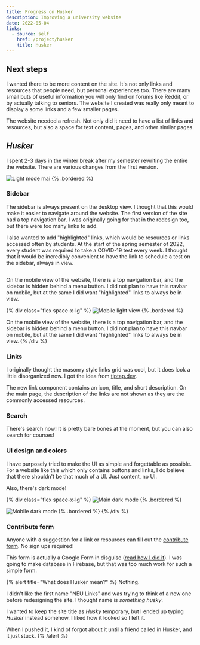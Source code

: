 ```yaml
---
title: Progress on Husker
description: Improving a university website
date: 2022-05-04
links:
  - source: self
    href: /project/husker
    title: Husker
---
```


## Next steps

I wanted there to be more content on the site. It's not only links and resources that people need, but personal experiences too. There are many small buts of useful information you will only find on forums like Reddit, or by actually talking to seniors. The website I created was really only meant to display a some links and a few smaller pages.

The website needed a refresh. Not only did it need to have a list of links and resources, but also a space for text content, pages, and other similar pages.

## _Husker_

I spent 2-3 days in the winter break after my semester rewriting the entire the website. There are various changes from the first version.

![Light mode mai](/images/blog/working-on-husker/main-light.png) {% .bordered %}

### Sidebar

The sidebar is always present on the desktop view. I thought that this would make it easier to navigate around the website. The first version of the site had a top navigation bar. I was originally going for that in the redesign too, but there were too many links to add.

I also wanted to add "highlighted" links, which would be resources or links accessed often by students. At the start of the spring semester of 2022, every student was required to take a COVID-19 test every week. I thought that it would be incredibly convenient to have the link to schedule a test on the sidebar, always in view.

<div className="flex space-x-lg">
  <Image {...images.mobileLight} border />

  <p> On the mobile view of the website, there is a top navigation bar, and the sidebar is hidden behind a menu button. I did not plan to have this navbar on mobile, but at the same I did want "highlighted" links to always be in view.</p>
</div>

{% div class="flex space-x-lg" %}
![Mobile light view](/images/blog/working-on-husker/mobile-light.png) {% .bordered %}

On the mobile view of the website, there is a top navigation bar, and the sidebar is hidden behind a menu button. I did not plan to have this navbar on mobile, but at the same I did want "highlighted" links to always be in view.
{% /div %}

### Links

I originally thought the masonry style links grid was cool, but it does look a little disorganized now. I got the idea from [tiptap.dev](https://tiptap.dev/).

The new link component contains an icon, title, and short description. On the main page, the description of the links are not shown as they are the commonly accessed resources.

### Search

There's search now! It is pretty bare bones at the moment, but you can also search for courses!

### UI design and colors

I have purposely tried to make the UI as simple and forgettable as possible. For a website like this which only contains buttons and links, I do believe that there shouldn't be that much of a UI. Just content, no UI.

Also, there's dark mode!

{% div class="flex space-x-lg" %}
![Main dark mode](/images/blog/working-on-husker/main-dark.png) {% .bordered %}

![Mobile dark mode](/images/blog/working-on-husker/mobile-dark.png) {% .bordered %}
{% /div %}

### Contribute form

Anyone with a suggestion for a link or resources can fill out the [contribute form](https://husker.vercel.app/contribute). No sign ups required!

This form is actually a Google Form in disguise ([read how I did it](https://www.parthkabra.me/html/google-forms-embed)). I was going to make database in Firebase, but that was too much work for such a simple form.

{% alert title="What does Husker mean?" %}
Nothing.

I didn't like the first name "NEU Links" and was trying to think of a new one before redesigning the site. I thought name is _something husky_.

I wanted to keep the site title as _Husky_ temporary, but I ended up typing _Husker_ instead somehow. I liked how it looked so I left it.

When I pushed it, I kind of forgot about it until a friend called in Husker, and it just stuck.
{% /alert %}
